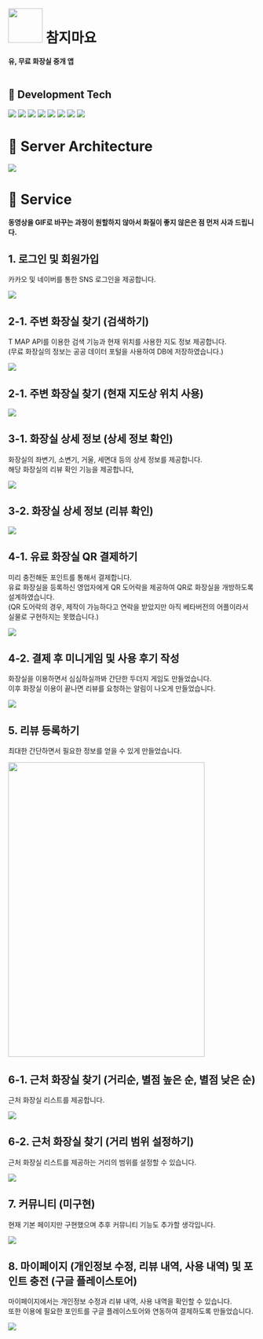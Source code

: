 # <img src="https://avatars.githubusercontent.com/u/138138861?s=200&v=4" width="70" height="70"/> 참지마요
**유, 무료 화장실 중개 앱**
<br><br>

## 📖 Development Tech
<img src="https://img.shields.io/badge/java-007396?style=for-the-badge&logo=java&logoColor=white">
<img src="https://img.shields.io/badge/mysql-4479A1?style=for-the-badge&logo=mysql&logoColor=white">
<img src="https://img.shields.io/badge/spring-6DB33F?style=for-the-badge&logo=spring&logoColor=white">
<img src="https://img.shields.io/badge/springboot-6DB33F?style=for-the-badge&logo=springboot&logoColor=white">
<img src="https://img.shields.io/badge/amazonaws-232F3E?style=for-the-badge&logo=amazonaws&logoColor=white">
<img src="https://img.shields.io/badge/gradle-02303A?style=for-the-badge&logo=gradle&logoColor=white">
<img src="https://img.shields.io/badge/nginx-%23009639.svg?style=for-the-badge&logo=nginx&logoColor=white">
<img src="https://img.shields.io/badge/github%20actions-%232671E5.svg?style=for-the-badge&logo=githubactions&logoColor=white">
<br>

# 💼 Server Architecture
<img src="https://velog.velcdn.com/images/jmjmjmz732002/post/a6c7a7be-ff27-4723-bfe2-d458ed641fab/image.png">
<br>


# 📝 Service

**동영상을 GIF로 바꾸는 과정이 원할하지 않아서 화질이 좋지 않은은 점 먼저 사과 드립니다.**

## 1. 로그인 및 회원가입
카카오 및 네이버를 통한 SNS 로그인을 제공합니다.

<img src = "https://velog.velcdn.com/images/hyuntae99/post/6f7b359c-8e63-452b-8b07-10ca919e5354/image.gif">
<br>

## 2-1. 주변 화장실 찾기 (검색하기)
T MAP API를 이용한 검색 기능과 현재 위치를 사용한 지도 정보 제공합니다.<br>
(무료 화장실의 정보는 공공 데이터 포털을 사용하여 DB에 저장하였습니다.)

<img src = "https://velog.velcdn.com/images/hyuntae99/post/097f7970-5a48-43d1-abe5-1743745b3690/image.gif">
<br>

## 2-1. 주변 화장실 찾기 (현재 지도상 위치 사용)
<img src = "https://velog.velcdn.com/images/hyuntae99/post/cac8a8a6-1505-4d47-8600-8361479503a2/image.gif">
<br>

## 3-1. 화장실 상세 정보 (상세 정보 확인)
화장실의 좌변기, 소변기, 거울, 세면대 등의 상세 정보를 제공합니다.<br>
해당 화장실의 리뷰 확인 기능을 제공합니다,

<img src = "https://velog.velcdn.com/images/hyuntae99/post/5a32eeee-00cb-4e8d-90a4-8b95105ae325/image.gif">
<br>

## 3-2. 화장실 상세 정보 (리뷰 확인)
<img src = "https://velog.velcdn.com/images/hyuntae99/post/4a110f4f-4c50-4168-92dd-d5501256255d/image.gif">
<br>

## 4-1. 유료 화장실 QR 결제하기 
미리 충전해둔 포인트를 통해서 결제합니다.<br>
유료 화장실을 등록하신 영업자에게 QR 도어락을 제공하여 QR로 화장실을 개방하도록 설계하였습니다.<br>
(QR 도어락의 경우, 제작이 가능하다고 연락을 받았지만 아직 베타버전의 어플이라서 실물로 구현하지는 못했습니다.)

<img src = "https://velog.velcdn.com/images/hyuntae99/post/1f5c7c09-aa59-4beb-b966-b2e4d777c575/image.gif">
<br>

## 4-2. 결제 후 미니게임 및 사용 후기 작성
화장실을 이용하면서 심심하실까봐 간단한 두더지 게임도 만들었습니다.<br>
이후 화장실 이용이 끝나면 리뷰를 요청하는 알림이 나오게 만들었습니다.

<img src = "https://velog.velcdn.com/images/hyuntae99/post/25bdeacf-aa71-4d66-b6db-00f53b87e351/image.gif">
<br>

## 5. 리뷰 등록하기
최대한 간단하면서 필요한 정보를 얻을 수 있게 만들었습니다.

<img src = "https://velog.velcdn.com/images/hyuntae99/post/cb85bed4-b706-43ee-b9e8-eddacb6ec58e/image.gif" width="400" height="600"/>
<br>

## 6-1. 근처 화장실 찾기 (거리순, 별점 높은 순, 별점 낮은 순)
근처 화장실 리스트를 제공합니다.

<img src = "https://velog.velcdn.com/images/hyuntae99/post/cf2d4dfb-3bb0-44aa-8465-3cc05ef57eb3/image.gif">
<br>

## 6-2. 근처 화장실 찾기 (거리 범위 설정하기)
근처 화장실 리스트를 제공하는 거리의 범위를 설정할 수 있습니다.

<img src = "https://velog.velcdn.com/images/hyuntae99/post/b9a71888-cb4b-46ae-b88e-5bdac94a6c96/image.gif">
<br>

## 7. 커뮤니티 (미구현)
현재 기본 페이지만 구현했으며 추후 커뮤니티 기능도 추가할 생각입니다.

<img src = "https://velog.velcdn.com/images/hyuntae99/post/2e3e5834-a831-4f71-8ebf-364df6f55c48/image.gif">
<br>

## 8. 마이페이지 (개인정보 수정, 리뷰 내역, 사용 내역) 및 포인트 충전 (구글 플레이스토어) 
마이페이지에서는 개인정보 수정과 리뷰 내역, 사용 내역을 확인할 수 있습니다.<br>
또한 이용에 필요한 포인트를 구글 플레이스토어와 연동하여 결제하도록 만들었습니다.

<img src = "https://velog.velcdn.com/images/hyuntae99/post/c9feedb9-7c97-481a-a7c2-10a65f386f5e/image.gif">
<br>


